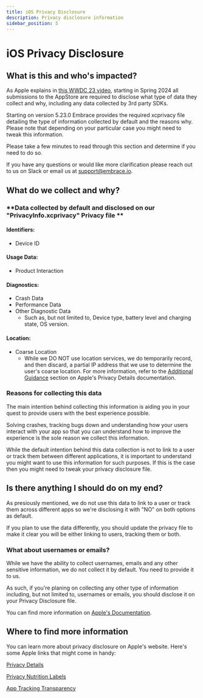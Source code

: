 ```yaml
---
title: iOS Privacy Disclosure
description: Privacy disclosure information
sidebar_position: 5
---
```


# iOS Privacy Disclosure

## What is this and who's impacted?

As Apple explains in [this WWDC 23 video](https://developer.apple.com/videos/play/wwdc2023/10060), starting in Spring 2024 all submissions to the AppStore are required to disclose what type of data they collect and why, including any data collected by 3rd party SDKs. 

Starting on version 5.23.0 Embrace provides the required xcprivacy file detailing the type of information collected by default and the reasons why. Please note that depending on your particular case you might need to tweak this information. 

Please take a few minutes to read through this section and determine if you need to do so. 

If you have any questions or would like more clarification please reach out to us on Slack
or email us at <support@embrace.io>.

## What do we collect and why?

### **Data collected by default and disclosed on our "PrivacyInfo.xcprivacy" Privacy file **

#### **Identifiers:**
- Device ID
#### **Usage Data:**
- Product Interaction
#### **Diagnostics:**
- Crash Data
- Performance Data
- Other Diagnostic Data
  - Such as, but not limited to, Device type, battery level and charging state, OS version. 
#### **Location:**
- Coarse Location 
  - While we DO NOT use location services, we do temporarily record, and then discard, a partial IP address that we use to determine the user's coarse location. For more information, refer to the [Additional Guidance](https://developer.apple.com/app-store/app-privacy-details/#additional-guidance) section on Apple's Privacy Details documentation.

### **Reasons for collecting this data**

The main intention behind collecting this information is aiding you in your quest to provide users with the best experience possible. 

Solving crashes, tracking bugs down and understanding how your users interact with your app so that you can understand how to improve the experience is the sole reason we collect this information.

While the default intention behind this data collection is not to link to a user or track them between different applications, it is important to understand you might want to use this information for such purposes. If this is the case then you might need to tweak your privacy disclosure file. 

## Is there anything I should do on my end?

As presiously mentioned, we do not use this data to link to a user or track them across different apps so we're disclosing it with "NO" on both options as default. 

If you plan to use the data differently, you should update the privacy file to make it clear you will be either linking to users, tracking them or both.

### What about usernames or emails?

While we have the ability to collect usernames, emails and any other sensitive information, we do not collect it by default. You need to provide it to us.

As such, if you're planing on collecting any other type of information including, but not limited to, usernames or emails, you should disclose it on your Privacy Disclosure file.

You can find more information on [Apple's Documentation](https://developer.apple.com/app-store/app-privacy-details/#data-collection).


## Where to find more information

You can learn more about privacy disclosure on Apple's website. Here's some Apple links that might come in handy:

[Privacy Details](https://developer.apple.com/app-store/app-privacy-details/)

[Privacy Nutrition Labels](https://developer.apple.com/videos/play/wwdc2022/10167)

[App Tracking Transparency](https://developer.apple.com/videos/play/wwdc2022/10166)
